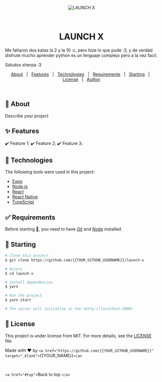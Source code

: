 <div align="center" id="top"> 
  <img src="./.github/app.gif" alt="LAUNCH X" />

  &#xa0;

<!-- <a href="https://launchx.netlify.app">Demo</a> -->

</div>

<h1 align="center">LAUNCH X</h1>

Me faltaron dos katas la 2 y la 10 :c, pero hize lo que pude :3, y de verdad disfrute mucho aprender python es un lenguaje complejo pero a la vez facil.

Saludos sherpa :3

<!-- <img alt="Github issues" src="https://img.shields.io/github/issues/{{YOUR_GITHUB_USERNAME}}/launch-x?color=56BEB8" /> -->

<!-- <img alt="Github forks" src="https://img.shields.io/github/forks/{{YOUR_GITHUB_USERNAME}}/launch-x?color=56BEB8" /> -->

<!-- <img alt="Github stars" src="https://img.shields.io/github/stars/{{YOUR_GITHUB_USERNAME}}/launch-x?color=56BEB8" /> -->

</p>

<!-- Status -->

<!-- <h4 align="center"> 
	🚧  LAUNCH X 🚀 Under construction...  🚧
</h4> 

<hr> -->

<p align="center">
  <a href="#dart-about">About</a>   |   
  <a href="#sparkles-features">Features</a>   |  
  <a href="#rocket-technologies">Technologies</a>   |  
  <a href="#white_check_mark-requirements">Requirements</a>   |  
  <a href="#checkered_flag-starting">Starting</a>   |  
  <a href="#memo-license">License</a>   |  
  <a href="https://github.com/{{YOUR_GITHUB_USERNAME}}" target="_blank">Author</a>
</p>

<br>

## 🎯 About

Describe your project

## ✨ Features

✔️ Feature 1;
✔️ Feature 2;
✔️ Feature 3;

## 🚀 Technologies

The following tools were used in this project:

- [Expo](https://expo.io/)
- [Node.js](https://nodejs.org/en/)
- [React](https://pt-br.reactjs.org/)
- [React Native](https://reactnative.dev/)
- [TypeScript](https://www.typescriptlang.org/)

## ✅ Requirements

Before starting 🏁, you need to have [Git](https://git-scm.com) and [Node](https://nodejs.org/en/) installed.

## 🏁 Starting

```bash
# Clone this project
$ git clone https://github.com/{{YOUR_GITHUB_USERNAME}}/launch-x

# Access
$ cd launch-x

# Install dependencies
$ yarn

# Run the project
$ yarn start

# The server will initialize in the <http://localhost:3000>
```

## 📝 License

This project is under license from MIT. For more details, see the [LICENSE](LICENSE.md) file.

Made with ❤️ by `<a href="https://github.com/{{YOUR_GITHUB_USERNAME}}" target="_blank">`{{YOUR_NAME}}`</a>`

&#xa0;

`<a href="#top">`Back to top `</a>`
